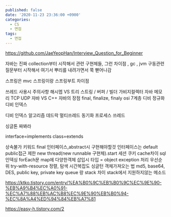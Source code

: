 ```yaml
---
published: false
date: '2020-11-23 23:36:00 +0900'
categories:
  - CS
  - 면접
tags:
  - 면접
---
```

https://github.com/JaeYeopHan/Interview_Question_for_Beginner

자바는 진짜 collection부터 시작해서 관련 구현체들, 그런 차이점 , gc , jvm 구동관련 질문부터 시작해서 여기서 뿌리를 내려가면서 쭉 뻗어나감

스프링은 mvc 
스프링이랑 스프링부트 차이점

쓰레드 사용시 주의사항
해시멥 VS 트리
스트링 / 버퍼 / 빌더
가비지컬렉터
자바 메모리
TCP UDP
자바 VS C++
자바의 장점
final, finalize, finaly
osi 7계층
디비 정규화
디비 인덱스

디비 인덱스 알고리즘
데드락
멀티쓰레드 동기화
프로세스 쓰레드

싱글톤 짜봐라



interface=implements
class=extends

상속불가 키워드 final
인터페이스,abstract시 구현해야할것
인터페이스는 default public접근 제한
new thread(new runnable 구현체).start
세션 쿠키 cache차이
sql 인덱싱
forEach문
map에 다양한객체 삽입시 타입 = object
exception 처리 우선순위
try-with-resource
정렬, 탐색 시간복잡도
싱글턴 객체가져오는 법
md5, base64, DES, public key, private key
queue 랑 stack 차이
stack에서 지원하지않는 메소드


https://ktko.tistory.com/entry/%EA%B0%9C%EB%B0%9C%EC%9E%90-%EB%A9%B4%EC%A0%91-%EC%A7%88%EB%AC%B8%EC%9E%90%EB%B0%94-%EC%8A%A4%ED%94%84%EB%A7%81

https://easy-h.tistory.com/2